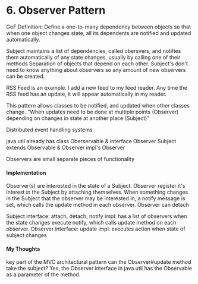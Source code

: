 # 6. Observer Pattern

GoF Definition: Define a one-to-many dependency between objects so that when one object changes state, all its dependents are notified and updated automatically.

Subject maintains a list of dependencies, called obersvers, and notifies them automatically of any state changes, usually by calling one of their methods
Separation of objects that depend on each other.
Subject's don't need to know anything about observers so any amount of new observers can be created.

RSS Feed is an example.
	I add a new feed to my feed reader.
	Any time the RSS feed has an update, it will appear automatically in my reader.

This pattern allows classes to be notified, and updated when other classes change.
"When updates need to be done at multiple points (Observer) depending on changes in state at another place (Subject)"

Distributed event handling systems

java.util already has class Oberservable & interface Observer
	Subject extends Observable & Observer impl's Observer

Observers are small separate pieces of functionality

#### Implementation ####
Observer(s) are interested in the state of a Subject.
Observer register it's interest in the Subject by attaching themselves.
When something changes in the Subject that the observer may be interested in, a notify message is set, which calls the update method in each observer.
Observer can detach

Subject interface: attach, detach, notify
	impl: has a list of observers
			when the state changes execute notify, which calls update method on each observer.
Observer interface: update
	impl: executes action when state of subject changes
	
#### My Thoughts ####
key part of the MVC architectural pattern
can the Observer#update method take the subject?
	Yes, the Observer interface in java.util has the Observable as a parameter of the method.
